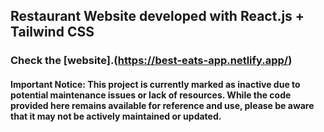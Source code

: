 ## Restaurant Website developed with React.js + Tailwind CSS
### Check the [website].(https://best-eats-app.netlify.app/)

#### Important Notice: This project is currently marked as inactive due to potential maintenance issues or lack of resources. While the code provided here remains available for reference and use, please be aware that it may not be actively maintained or updated.
